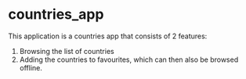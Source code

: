 # countries_app

This application is a countries app that consists of 2 features:
1. Browsing the list of countries
2. Adding the countries to favourites, which can then also be browsed offline.
